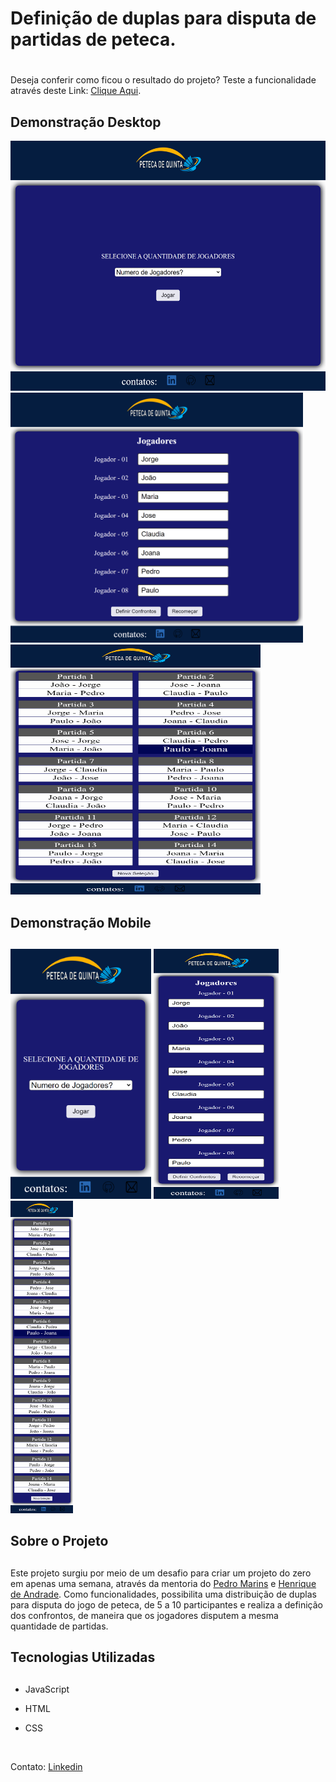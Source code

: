 # **Definição de duplas para disputa de partidas de peteca.** <h1>

Deseja conferir como ficou o resultado do projeto? Teste a funcionalidade através deste Link: [Clique Aqui]( https://cadastro-para-esquema-de-cruzamento-em-duplas-par-jorgedeaquino.vercel.app/).

## **Demonstração Desktop**
  
<img src="img-readme/tela-inicial-desk.png" height="400px"> <img src="img-readme/tela-inserir-desk.png" height="400px"> <img src="img-readme/tela-confrontos-desk.png" width="400px" height="400px">

## **Demonstração Mobile** <h2>

<img src="img-readme/tela-inicial-mobile.png" height="400px"> <img src="img-readme/tela-inserir-mobile.png" height="400px" width="200px"> <img src="img-readme/tela-confrontos-mobile.png" width="100px" height="500px">


## **Sobre o Projeto** <h2>
  
Este projeto surgiu por meio de um desafio para criar um projeto do zero em apenas uma semana, através da mentoria do [Pedro Marins]( https://www.linkedin.com/in/pedromarins/) e [Henrique de Andrade]( https://www.linkedin.com/in/henrique-de-andrade/).
Como funcionalidades, possibilita uma distribuição de duplas para disputa do jogo de peteca, de 5 a 10 participantes e realiza a definição dos confrontos, de maneira que os jogadores disputem a mesma quantidade de partidas.

  
## **Tecnologias Utilizadas** <h2>

* JavaScript 
  
* HTML 
  
* CSS 

  
<br> 
  
Contato: [Linkedin]( https://www.linkedin.com/in/jorge-alexandre-de-aquino/)
